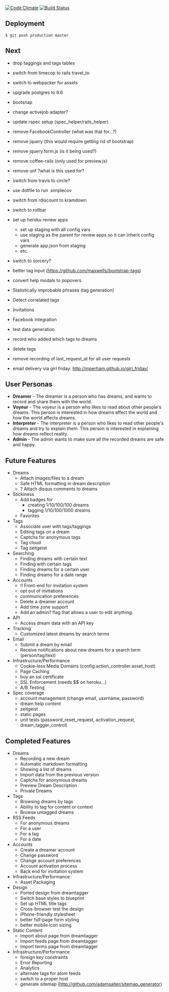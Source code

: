 [![Code Climate](https://codeclimate.com/github/subakva/niarevo.png)](https://codeclimate.com/github/subakva/niarevo)
[![Build Status](https://travis-ci.org/subakva/niarevo.png)](https://travis-ci.org/subakva/niarevo)

Deployment
----

    $ git push production master

Next
----

* drop taggings and tags tables
* switch from timecop to rails travel_to
* switch to webpacker for assets
* upgrade postgres to 9.6
* bootsnap
* change activejob adapter?
* update rspec setup (spec_helper/rails_helper)
* remove FacebookController (what was that for...?)
* remove jquery (this would require getting rid of bootstrap)
* remove jquery.form.js (is it being used?)
* remove coffee-rails (only used for preview.js)
* remove unf ?what is this used for?
* switch from travis to circle?
* use dotfile to run .simplecov
* switch from rdiscount to kramdown
* switch to rollbar

* set up heroku review apps
  - set up staging with all config vars
  - use staging as the parent for review apps so it can inherit config vars
  - generate app.json from staging
  - etc.

* switch to sorcery?
* better tag input (https://github.com/maxwells/bootstrap-tags)
* convert help modals to popovers
* Statistically improbable phrases (tag generation)
* Detect correlated tags
* Invitations
* Facebook integration
* test data generation
* record who added which tags to dreams
* delete tags
* remove recording of last_request_at for all user requests
* email delivery via girl friday: http://mperham.github.io/girl_friday/

## User Personas ##

  * __Dreamer__ - The dreamer is a person who has dreams, and wants to record and share them with the world.
  * __Voyeur__ - The voyeur is a person who likes to read about other people's dreams. This person is interested in how dreams affect the world and how the world affects dreams.
  * __Interpreter__ - The interpreter is a person who likes to read other people's dreams and try to explain them. This person is interested in explaining how dreams reflect reality.
  * __Admin__ - The admin wants to make sure all the recorded dreams are safe and happy.

## Future Features ##

  * Dreams
    * Attach images/files to a dream
    * Safe HTML formatting in dream description
    * ? Attach disqus comments to dreams
  * Stickiness
    * Add badges for
      * creating 1/10/100/100 dreams
      * tagging 1/10/100/1000 dreams
    * Favorites
  * Tags
    * Associate user with tags/taggings
    * Editing tags on a dream
    * Captcha for anonymous tags
    * Tag cloud
    * Tag zeitgeist
  * Searching
    * Finding dreams with certain text
    * Finding with certain tags
    * Finding dreams for a certain user
    * Finding dreams for a date range
  * Accounts
    * !! Front-end for invitation system
    * opt out of invitations
    * communication preferences
    * Delete a dreamer account
    * Add time zone support
    * Add an admin? flag that allows a user to edit anything.
  * API
    * Access dream data with an API key
  * Tracking
    * Customized latest dreams by search terms
  * Email
    * Submit a dream by email
    * Receive notifications about new dreams for a search term (person/tag/text)
  * Infrastructure/Performance
    * Cookie-less Media Domains (config.action_controller.asset_host)
    * Page Caching
    * buy an ssl certificate
    * SSL Enforcement (needs $$ on heroku...)
    * A/B Testing
  * Spec coverage
    * account management (change email, username, password)
    * dream help content
    * zeitgeist
    * static pages
    * unit tests (password_reset_request, activation_request, dream_tagger_control)

## Completed Features ##

  * Dreams
    * Recording a new dream
    * Automatic markdown formatting
    * Showing a list of dreams
    * Import data from the previous version
    * Captcha for anonymous dreams
    * Preview Dream Description
    * Private Dreams
  * Tags
    * Browsing dreams by tags
    * Ability to tag for content or context
    * Browse untagged dreams
  * RSS Feeds
    * For anonymous dreams
    * For a user
    * For a tag
    * For a date
  * Accounts
    * Create a dreamer account
    * Change password
    * Change account preferences
    * Account activation process
    * Back end for invitation system
  * Infrastructure/Performance
    * Asset Packaging
  * Design
    * Ported design from dreamtagger
    * Switch base styles to blueprint
    * Set up HTML title tags
    * Cross-browser test the design
    * iPhone-friendly stylesheet
    * better full-page form styling
    * better mobile icon sizing
  * Static Content
    * Import about page from dreamtagger
    * Import feeds page from dreamtagger
    * Import terms page from dreamtagger
  * Infrastructure/Performance
    * foreign key constraints
    * Error Reporting
    * Analytics
    * alternate tags for atom feeds
    * switch to a proper host
    * generate sitemap (http://github.com/adamsalter/sitemap_generator)
